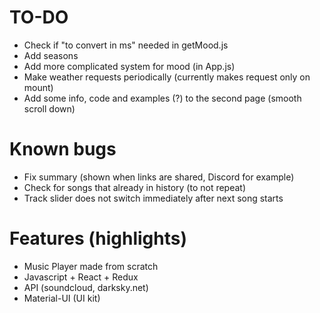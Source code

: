 # TO-DO
* Check if "to convert in ms" needed in getMood.js
* Add seasons
* Add more complicated system for mood (in App.js)
* Make weather requests periodically (currently makes request only on mount)
* Add some info, code and examples (?) to the second page (smooth scroll down)

# Known bugs
* Fix summary (shown when links are shared, Discord for example)
* Check for songs that already in history (to not repeat)
* Track slider does not switch immediately after next song starts

# Features (highlights)
* Music Player made from scratch
* Javascript + React + Redux
* API (soundcloud, darksky.net)
* Material-UI (UI kit)